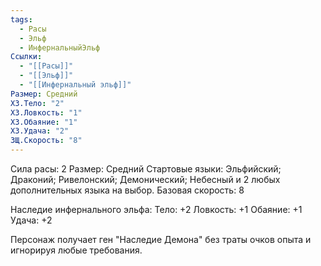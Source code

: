 ```yaml
---
tags:
  - Расы
  - Эльф
  - ИнфернальныйЭльф
Ссылки:
  - "[[Расы]]"
  - "[[Эльф]]"
  - "[[Инфернальный эльф]]"
Размер: Средний
ХЗ.Тело: "2"
ХЗ.Ловкость: "1"
ХЗ.Обаяние: "1"
ХЗ.Удача: "2"
ЗЩ.Скорость: "8"
---
```

Сила расы: 2
Размер: Средний
Стартовые языки: Эльфийский; Драконий; Ривелонский; Демонический; Небесный и 2 любых дополнительных языка на выбор.
Базовая скорость: 8

Наследие инфернального эльфа:
Тело: +2
Ловкость: +1
Обаяние: +1
Удача: +2

Персонаж получает ген "Наследие Демона" без траты очков опыта и игнорируя любые требования. 



